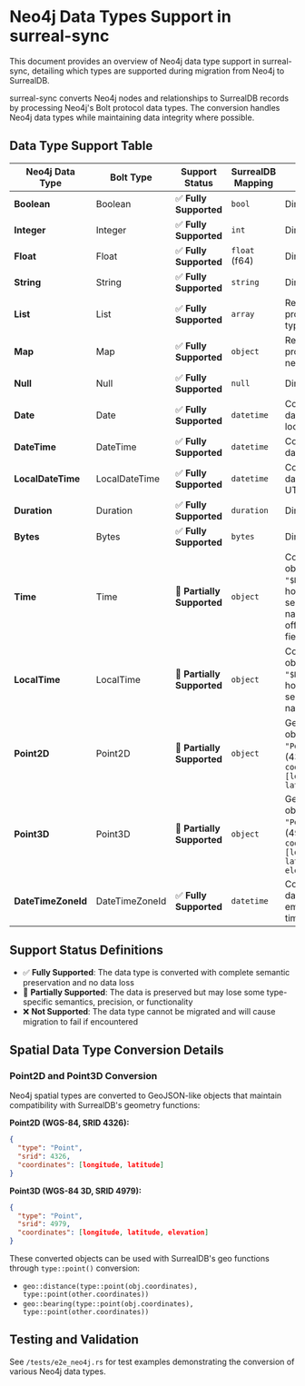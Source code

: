 # Neo4j Data Types Support in surreal-sync

This document provides an overview of Neo4j data type support in surreal-sync, detailing which types are supported during migration from Neo4j to SurrealDB.

surreal-sync converts Neo4j nodes and relationships to SurrealDB records by processing Neo4j's Bolt protocol data types. The conversion handles Neo4j data types while maintaining data integrity where possible.

## Data Type Support Table

| Neo4j Data Type | Bolt Type | Support Status | SurrealDB Mapping | Notes |
|-----------------|-----------|----------------|-------------------|-------|
| **Boolean** | Boolean | ✅ **Fully Supported** | `bool` | Direct conversion |
| **Integer** | Integer | ✅ **Fully Supported** | `int` | Direct conversion |
| **Float** | Float | ✅ **Fully Supported** | `float` (f64) | Direct conversion |
| **String** | String | ✅ **Fully Supported** | `string` | Direct conversion |
| **List** | List | ✅ **Fully Supported** | `array` | Recursively processed, nested types converted |
| **Map** | Map | ✅ **Fully Supported** | `object` | Recursively processed as nested object |
| **Null** | Null | ✅ **Fully Supported** | `null` | Direct conversion |
| **Date** | Date | ✅ **Fully Supported** | `datetime` | Converted to UTC datetime (assumes local timezone) |
| **DateTime** | DateTime | ✅ **Fully Supported** | `datetime` | Converted to UTC datetime |
| **LocalDateTime** | LocalDateTime | ✅ **Fully Supported** | `datetime` | Converted to UTC datetime (assumes UTC) |
| **Duration** | Duration | ✅ **Fully Supported** | `duration` | Direct conversion |
| **Bytes** | Bytes | ✅ **Fully Supported** | `bytes` | Direct conversion |
| **Time** | Time | 🔶 **Partially Supported** | `object` | Converted to object with `type: "$Neo4jTime"`, hour, minute, second, nanosecond, offset_seconds fields |
| **LocalTime** | LocalTime | 🔶 **Partially Supported** | `object` | Converted to object with `type: "$Neo4jLocalTime"`, hour, minute, second, nanosecond fields |
| **Point2D** | Point2D | 🔶 **Partially Supported** | `object` | GeoJSON-like object with `type: "Point"`, `srid` (4326), `coordinates: [longitude, latitude]` |
| **Point3D** | Point3D | 🔶 **Partially Supported** | `object` | GeoJSON-like object with `type: "Point"`, `srid` (4979), `coordinates: [longitude, latitude, elevation]` |
| **DateTimeZoneId** | DateTimeZoneId | ✅ **Fully Supported** | `datetime` | Converted to UTC datetime using embedded timezone ID |

## Support Status Definitions

- ✅ **Fully Supported**: The data type is converted with complete semantic preservation and no data loss
- 🔶 **Partially Supported**: The data is preserved but may lose some type-specific semantics, precision, or functionality
- ❌ **Not Supported**: The data type cannot be migrated and will cause migration to fail if encountered

## Spatial Data Type Conversion Details

### Point2D and Point3D Conversion

Neo4j spatial types are converted to GeoJSON-like objects that maintain compatibility with SurrealDB's geometry functions:

**Point2D (WGS-84, SRID 4326):**
```json
{
  "type": "Point",
  "srid": 4326,
  "coordinates": [longitude, latitude]
}
```

**Point3D (WGS-84 3D, SRID 4979):**
```json
{
  "type": "Point",
  "srid": 4979,
  "coordinates": [longitude, latitude, elevation]
}
```

These converted objects can be used with SurrealDB's geo functions through `type::point()` conversion:
- `geo::distance(type::point(obj.coordinates), type::point(other.coordinates))`
- `geo::bearing(type::point(obj.coordinates), type::point(other.coordinates))`

## Testing and Validation

See `/tests/e2e_neo4j.rs` for test examples demonstrating the conversion of various Neo4j data types.
